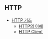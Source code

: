 ## HTTP

* [HTTP 기초](/http/http.md)
  * [HTTP의 이해](/http/understanding-http.md)
  * [HTTP Client](/http/http-client.md)
